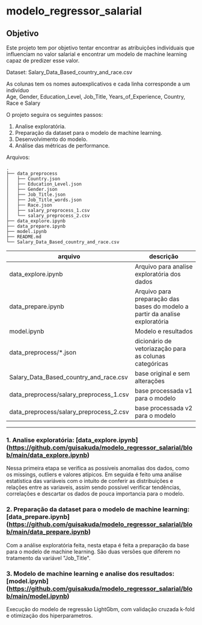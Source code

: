 # modelo_regressor_salarial

## Objetivo
Este projeto tem por objetivo tentar encontrar as atribuições individuais que influenciam no valor salarial e encontrar um modelo de machine learning capaz de predizer esse valor.

Dataset: Salary_Data_Based_country_and_race.csv

As colunas tem os nomes autoexplicativos e cada linha corresponde a um indivíduo <br>
Age, Gender, Education_Level, Job_Title, Years_of_Experience, Country, Race e Salary

O projeto seguira os seguintes passos:

1. Analise exploratória.
2. Preparação da dataset para o modelo de machine learning.
3. Desenvolvimento do modelo.
4. Análise das métricas de performance.

Arquivos: 
```
.
├── data_preprocess
│   ├── Country.json
│   ├── Education_Level.json
│   ├── Gender.json
│   ├── Job_Title.json
│   ├── Job_Title_words.json
│   ├── Race.json
│   ├── salary_preprocess_1.csv
│   └── salary_preprocess_2.csv
├── data_explore.ipynb
├── data_prepare.ipynb
├── model.ipynb
├── README.md
└── Salary_Data_Based_country_and_race.csv
```

| arquivo  | descrição  |
|--------------|--------------|
| data_explore.ipynb  | Arquivo para analise exploratória dos dados  |
| data_prepare.ipynb  | Arquivo para preparação das bases do modelo a partir da analise exploratória |
| model.ipynb         | Modelo e resultados  |
| data_preprocess/*.json   | dicionário de vetoriazação para as colunas categóricas  |
| Salary_Data_Based_country_and_race.csv   | base original e sem alterações  |
| data_preprocess/salary_preprocess_1.csv   | base processada v1 para o modelo  |
| data_preprocess/salary_preprocess_2.csv   | base processada v2 para o modelo  |

___________________

### 1. Analise exploratória: [data_explore.ipynb] (https://github.com/guisakuda/modelo_regressor_salarial/blob/main/data_explore.ipynb)

Nessa primeira etapa se verifica as possiveis anomalias dos dados, como os missings, outliers e valores atípicos.
Em seguida é feito uma análise estatística das variáveis com o intuito de conferir as distribuições e relações entre as variaveis, assim sendo possivel verificar tendências, correlações e descartar os dados de pouca importancia para o modelo.

### 2. Preparação da dataset para o modelo de machine learning: [data_prepare.ipynb] (https://github.com/guisakuda/modelo_regressor_salarial/blob/main/data_prepare.ipynb)

Com a análise exploratória feita, nesta etapa é feita a preparação da base para o modelo de machine learning. São duas versões que diferem no tratamento da variável "Job_Title".

### 3. Modelo de machine learning e analise dos resultados: [model.ipynb] (https://github.com/guisakuda/modelo_regressor_salarial/blob/main/model.ipynb)

Execução do modelo de regressão LightGbm, com validação cruzada k-fold e otimização dos hiperparametros.
